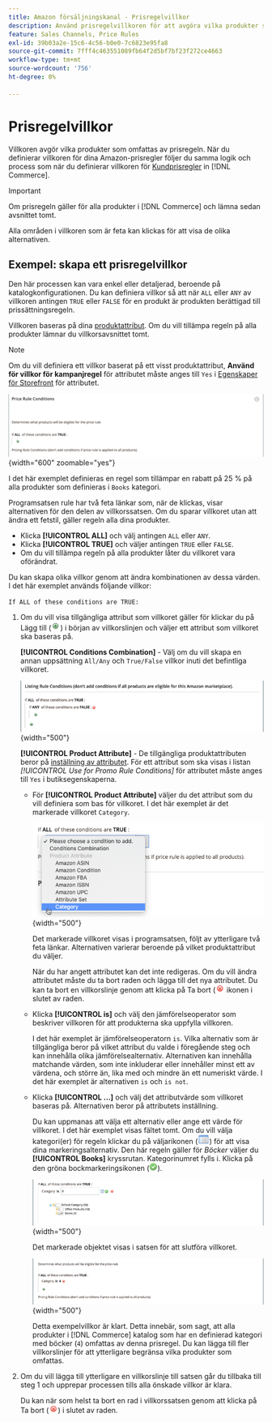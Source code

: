 ```yaml
---
title: Amazon försäljningskanal - Prisregelvillkor
description: Använd prisregelvillkoren för att avgöra vilka produkter som är berättigade till listprisregeln.
feature: Sales Channels, Price Rules
exl-id: 39b03a2e-15c6-4c56-b0e0-7c6823e95fa8
source-git-commit: 7fff4c463551089fb64f2d5bf7bf23f272ce4663
workflow-type: tm+mt
source-wordcount: '756'
ht-degree: 0%

---
```


# Prisregelvillkor

Villkoren avgör vilka produkter som omfattas av prisregeln. När du definierar villkoren för dina Amazon-prisregler följer du samma logik och process som när du definierar villkoren för [Kundprisregler](https://experienceleague.adobe.com/docs/commerce-admin/marketing/promotions/cart-rules/price-rules-cart.html) in [!DNL Commerce].

>[!IMPORTANT]
>
>Om prisregeln gäller för alla produkter i [!DNL Commerce] och lämna sedan avsnittet tomt.

Alla områden i villkoren som är feta kan klickas för att visa de olika alternativen.

## Exempel: skapa ett prisregelvillkor

Den här processen kan vara enkel eller detaljerad, beroende på katalogkonfigurationen. Du kan definiera villkor så att när `ALL` eller `ANY` av villkoren antingen `TRUE` eller `FALSE` för en produkt är produkten berättigad till prissättningsregeln.

Villkoren baseras på dina [produktattribut](https://experienceleague.adobe.com/docs/commerce-admin/catalog/product-attributes/product-attributes.html). Om du vill tillämpa regeln på alla produkter lämnar du villkorsavsnittet tomt.

>[!NOTE]
>
>Om du vill definiera ett villkor baserat på ett visst produktattribut, **Använd för villkor för kampanjregel** för attributet måste anges till `Yes` i [Egenskaper för Storefront](https://experienceleague.adobe.com/docs/commerce-admin/catalog/product-attributes/create/attribute-product-create.html) för attributet.

![Prisregelvillkor - rad 1](assets/ob-price-rules-condition-1.png){width="600" zoomable="yes"}

I det här exemplet definieras en regel som tillämpar en rabatt på 25 % på alla produkter som definieras i `Books` kategori.

Programsatsen rule har två feta länkar som, när de klickas, visar alternativen för den delen av villkorssatsen. Om du sparar villkoret utan att ändra ett fetstil, gäller regeln alla dina produkter.

- Klicka **[!UICONTROL ALL]** och välj antingen `ALL` eller `ANY`.
- Klicka **[!UICONTROL TRUE]** och väljer antingen `TRUE` eller `FALSE`.
- Om du vill tillämpa regeln på alla produkter låter du villkoret vara oförändrat.

Du kan skapa olika villkor genom att ändra kombinationen av dessa värden. I det här exemplet används följande villkor:

`If ALL of these conditions are TRUE:`

1. Om du vill visa tillgängliga attribut som villkoret gäller för klickar du på Lägg till (![Ikonen Lägg till](assets/btn-add-grn.png)) i början av villkorslinjen och väljer ett attribut som villkoret ska baseras på.

   **[!UICONTROL Conditions Combination]** - Välj om du vill skapa en annan uppsättning `All/Any` och `True/False` villkor inuti det befintliga villkoret.

   ![Kombination av prisregelvillkor](assets/ob-conditions-combinations.png){width="500"}

   **[!UICONTROL Product Attribute]** - De tillgängliga produktattributen beror på [inställning av attributet](https://experienceleague.adobe.com/docs/commerce-admin/catalog/product-attributes/create/attribute-product-create.html). För ett attribut som ska visas i listan *[!UICONTROL Use for Promo Rule Conditions]* för attributet måste anges till `Yes` i butiksegenskaperna.

   - För **[!UICONTROL Product Attribute]** väljer du det attribut som du vill definiera som bas för villkoret. I det här exemplet är det markerade villkoret `Category`.

     ![Prisregelvillkor - rad 2, del 2](assets/ob-price-rule-condition-2.png){width="500"}

     Det markerade villkoret visas i programsatsen, följt av ytterligare två feta länkar. Alternativen varierar beroende på vilket produktattribut du väljer.

     När du har angett attributet kan det inte redigeras. Om du vill ändra attributet måste du ta bort raden och lägga till det nya attributet. Du kan ta bort en villkorslinje genom att klicka på Ta bort (![Ikonen Ta bort](assets/btn-del-red.png) ikonen i slutet av raden.

   - Klicka **[!UICONTROL is]** och välj den jämförelseoperator som beskriver villkoren för att produkterna ska uppfylla villkoren.

     I det här exemplet är jämförelseoperatorn `is`. Vilka alternativ som är tillgängliga beror på vilket attribut du valde i föregående steg och kan innehålla olika jämförelsealternativ. Alternativen kan innehålla matchande värden, som inte inkluderar eller innehåller minst ett av värdena, och större än, lika med och mindre än ett numeriskt värde. I det här exemplet är alternativen `is` och `is not`.

   - Klicka **[!UICONTROL ...]** och välj det attributvärde som villkoret baseras på. Alternativen beror på attributets inställning.

     Du kan uppmanas att välja ett alternativ eller ange ett värde för villkoret. I det här exemplet visas fältet tomt. Om du vill välja kategori(er) för regeln klickar du på väljarikonen (![Väljarikon](assets/btn-chooser.png)) för att visa dina markeringsalternativ. Den här regeln gäller för _Böcker_ väljer du **[!UICONTROL Books]** kryssrutan. Kategorinumret fylls i. Klicka på den gröna bockmarkeringsikonen (![Kryssmarkeringsikon](assets/btn-check-mark-green.png)).

     ![Prisregelvillkor - rad 2, del 3](assets/ob-price-rule-condition-3.png){width="500"}

     Det markerade objektet visas i satsen för att slutföra villkoret.

     ![Prisregelvillkor - rad 2, del 4](assets/ob-price-rule-condition-4.png){width="500"}

     Detta exempelvillkor är klart. Detta innebär, som sagt, att alla produkter i [!DNL Commerce] katalog som har en definierad kategori med böcker (`4`) omfattas av denna prisregel. Du kan lägga till fler villkorslinjer för att ytterligare begränsa vilka produkter som omfattas.

1. Om du vill lägga till ytterligare en villkorslinje till satsen går du tillbaka till steg 1 och upprepar processen tills alla önskade villkor är klara.

   Du kan när som helst ta bort en rad i villkorssatsen genom att klicka på Ta bort (![Ikonen Ta bort](assets/btn-del-red.png)) i slutet av raden.
